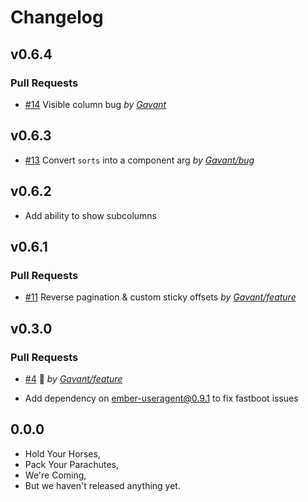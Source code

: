 # Changelog

## v0.6.4

### Pull Requests

-   [#14](https://github.com/Gavant/gavant-ember-table/pull/14) Visible column bug _by [Gavant](https://github.com/Gavant)_

## v0.6.3

-   [#13](https://github.com/Gavant/gavant-ember-table/pull/13) Convert `sorts` into a component arg _by [Gavant/bug](https://github.com/Gavant/bug)_

## v0.6.2

-   Add ability to show subcolumns

## v0.6.1

### Pull Requests

-   [#11](https://github.com/Gavant/gavant-ember-table/pull/11) Reverse pagination & custom sticky offsets _by [Gavant/feature](https://github.com/Gavant/feature)_

## v0.3.0

### Pull Requests

-   [#4](https://github.com/Gavant/gavant-ember-table/pull/4) 🚀 _by [Gavant/feature](https://github.com/Gavant/feature)_

-   Add dependency on ember-useragent@0.9.1 to fix fastboot issues

## 0.0.0

-   Hold Your Horses,
-   Pack Your Parachutes,
-   We're Coming,
-   But we haven't released anything yet.

